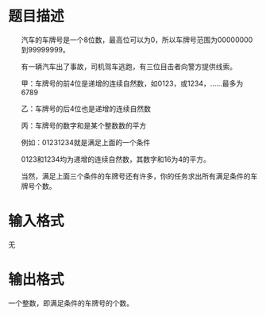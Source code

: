 # 

 
 # 题目描述 
<p style="margin-left:19.55pt;">汽车的车牌号是一个8位数，最高位可以为0，所以车牌号范围为00000000到99999999。</p>

<p style="margin-left:19.55pt;">有一辆汽车出了事故，司机驾车逃跑，有三位目击者向警方提供线索。</p>

<p style="margin-left:19.55pt;">甲：车牌号的前4位是递增的连续自然数，如0123，或1234，&hellip;&hellip;最多为6789</p>

<p style="margin-left:19.55pt;">乙：车牌号的后4位也是递增的连续自然数</p>

<p style="margin-left:19.55pt;">丙：车牌号的数字和是某个整数数的平方</p>

<p style="margin-left:19.55pt;">例如：01231234就是满足上面的一个条件</p>

<p style="margin-left:19.55pt;">0123和1234均为递增的连续自然数，其数字和16为4的平方。</p>

<p style="margin-left:19.55pt;">当然，满足上面三个条件的车牌号还有许多，你的任务求出所有满足条件的车牌号个数。</p> 

 
 # 输入格式 
<p>无</p> 

 
 # 输出格式 
<p>一个整数，即满足条件的车牌号的个数。</p> 
